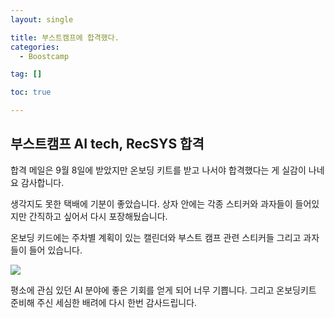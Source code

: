 ```yaml
---
layout: single

title: 부스트캠프에 합격했다.
categories:
  - Boostcamp

tag: []

toc: true

---
```


## 부스트캠프 AI tech, RecSYS 합격
합격 메일은 9월 8일에 받았지만 온보딩 키트를 받고 나서야 합격했다는 게 실감이 나네요 감사합니다.  

생각지도 못한 택배에 기분이 좋았습니다.
상자 안에는 각종 스티커와 과자들이 들어있지만 간직하고 싶어서 다시 포장해뒀습니다.   

온보딩 키드에는 주차별 계획이 있는 캘린더와 부스트 캠프 관련 스티커들 그리고 과자들이 들어 있습니다.   

<img src="https://user-images.githubusercontent.com/94548914/191517196-e4e9d04a-7497-47df-b740-0a7a86bae345.png">

평소에 관심 있던 AI 분야에 좋은 기회를 얻게 되어 너무 기쁩니다. 그리고 온보딩키트 준비해 주신 세심한 배려에 다시 한번 감사드립니다.
